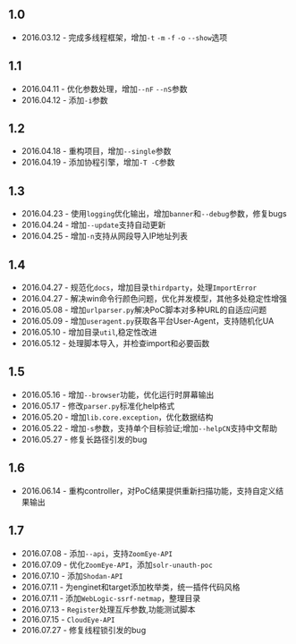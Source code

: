 1.0 
---
* 2016.03.12 - 完成多线程框架，增加`-t` `-m` `-f` `-o` `--show`选项    

1.1
---
* 2016.04.11 - 优化参数处理，增加`--nF` `--nS`参数  
* 2016.04.12 - 添加`-i`参数  

1.2
---
* 2016.04.18 - 重构项目，增加`--single`参数  
* 2016.04.19 - 添加协程引擎，增加`-T -C`参数    

1.3
---
* 2016.04.23 - 使用`logging`优化输出，增加`banner`和`--debug`参数，修复bugs  
* 2016.04.24 - 增加`--update`支持自动更新  
* 2016.04.25 - 增加`-n`支持从网段导入IP地址列表

1.4
---
* 2016.04.27 - 规范化`docs`，增加目录`thirdparty`，处理`ImportError`
* 2016.04.27 - 解决win命令行颜色问题，优化并发模型，其他多处稳定性增强
* 2016.05.08 - 增加`urlparser.py`解决PoC脚本对多种URL的自适应问题
* 2016.05.09 - 增加`useragent.py`获取各平台User-Agent，支持随机化UA
* 2016.05.10 - 增加目录`util`,稳定性改进
* 2016.05.12 - 处理脚本导入，并检查import和必要函数

1.5
---
* 2016.05.16 - 增加`--browser`功能，优化运行时屏幕输出
* 2016.05.17 - 修改`parser.py`标准化help格式
* 2016.05.20 - 增加`lib.core.exception`，优化数据结构
* 2016.05.22 - 增加`-s`参数，支持单个目标验证;增加`--helpCN`支持中文帮助
* 2016.05.27 - 修复长路径引发的bug

1.6
---
* 2016.06.14 - 重构controller，对PoC结果提供重新扫描功能，支持自定义结果输出

1.7
---
* 2016.07.08 - 添加`--api`，支持`ZoomEye-API`
* 2016.07.09 - 优化`ZoomEye-API`，添加`solr-unauth-poc`
* 2016.07.10 - 添加`Shodan-API`
* 2016.07.11 - 为enginet和target添加枚举类，统一插件代码风格
* 2016.07.11 - 添加`WebLogic-ssrf-netmap`，整理目录
* 2016.07.13 - `Register`处理互斥参数,功能测试脚本
* 2016.07.15 - `CloudEye-API`
* 2016.07.27 - 修复线程锁引发的bug